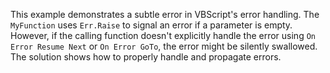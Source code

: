 This example demonstrates a subtle error in VBScript's error handling.  The `MyFunction` uses `Err.Raise` to signal an error if a parameter is empty.  However, if the calling function doesn't explicitly handle the error using `On Error Resume Next` or `On Error GoTo`, the error might be silently swallowed.  The solution shows how to properly handle and propagate errors.
